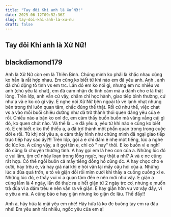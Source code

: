```yaml
---
title: "Tay đôi Khi anh là Xử Nữ!"
date: 2025-06-12T09:52:36Z
slug: tay-doi-khi-anh-la-xu-nu
draft: false
---
```


## Tay đôi Khi anh là Xử Nữ!

## blackdiamond179

Anh là Xữ Nữ còn em là Thiên Bình. Chúng mình ko phải là khắc nhau cũng ko hẳn là rất hợp nhau.
Em cũng ko biết từ khi nào em đã yêu anh. Anh , anh đã chủ động tỏ tình vs em trc. Lần đó em ko nói gì, nhưng em nc nhiều vs anh (chủ yếu là chat), em đã cảm nhận đc tình cảm mà a dành cho e là thật lòng. Trên lớp, anh vẫn cứ vậy, chăm chỉ học hành, giao tiếp bình thường, cứ như a và e ko có gì vậy. E nghe nói Xử Nữ bên ngoài tỏ vẻ lạnh nhạt nhưng bên trong thì luôn quan tâm, chắc đúng thế thật. Rồi cứ như thế, việc chat vs a vào mỗi buổi chiều dường như đã trở thành thói quen đáng yêu của e rồi. Chiều nào a bận ko onl đc, em cảm thấy buồn buồn mà văng vắng cái gì đó, ko quen chút nào. Và thế là... e đã yêu a, yêu từ khi nào e cũng ko biết rõ. E chỉ biết e ko thể thiếu a, a đã trở thành một phần quan trọng trong cuộc đời e rồi.
Từ khj nói yêu a, e cảm thấy hình như chúng mình đã ngại giao tiếp trực tiếp hay sao ấy?!! Trên lớp, gọi a e chỉ dám ê nhẹ một tiếng, lúc a nghe đc lúc ko. A cũng vậy, a ít gọi tên e, chỉ có " này" thôi. E ko buồn vì e nghĩ đó cũng là chuyện thường tình. 
A hay gọi em là heo con của a. Những lúc đó e vui lắm, tjm cứ nhảy loạn trong lồng ngực, hay thật a nhỉ?
A và e nc cũng rất hợp. Có thể ngồi buôn cả mấy tiếng đồng hồ cũng đc. A hay chọc cho e cười, hay trêu e, và hay giả nai khi e hỏi  vặn lại mấy câu hỏi của a. Những lúc a đùa quá trớn, e tỏ vẻ giận dỗi rồi mỉm cười khi thấy a cuống cuồng xl e. Những lúc đó, e thấy vui vì a quan tâm đến e nên mới như vậy. E giận a cùng lắm là 4 ngày, lần đó thực ra e hết giận từ 2 ngày trc cơ, nhưng e muốn trả đũa vì a dám trêu e nên vẫn ra vẻ giận. E hay giận hờn vu vơ vậy đấy, vì e yêu a mà. A cũng bảo e hay giận nhưng ko giận đc lâu. Thế đấy!!

Anh à, hãy hứa là mãi yêu em nhé!
          Hãy hứa là ko đc buông tay em ra đâu nhé!
Em yêu anh rất nhiều, ngốc yêu của em ạ!